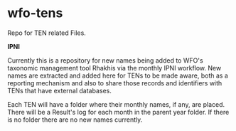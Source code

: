 # wfo-tens

Repo for TEN related Files. 

**IPNI**

Currently this is a repository for new names being added to WFO's taxonomic management tool Rhakhis via the monthly IPNI workflow. New names are extracted and added here for TENs to be made aware, both as a reporting mechanism and also to share those records and identifiers with TENs that have external databases.

Each TEN will have a folder where their monthly names, if any, are placed. There will be a Result's log for each month in the parent year folder. If there is no folder there are no new names currently.
